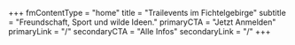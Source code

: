 +++
fmContentType = "home"
title = "Trailevents im Fichtelgebirge"
subtitle = "Freundschaft, Sport und wilde Ideen."
primaryCTA = "Jetzt Anmelden"
primaryLink = "/"
secondaryCTA = "Alle Infos"
secondaryLink = "/"
+++